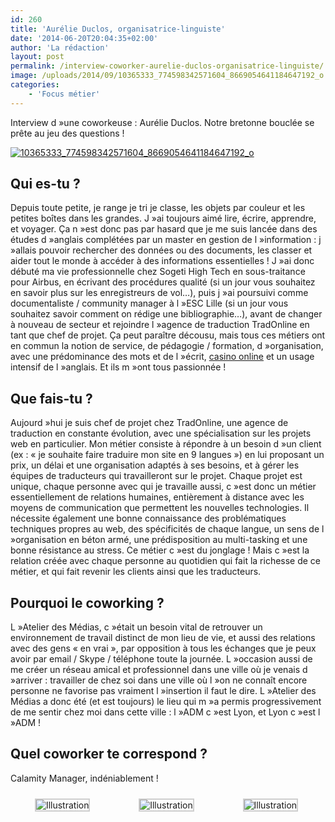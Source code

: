 ```yaml
---
id: 260
title: 'Aurélie Duclos, organisatrice-linguiste'
date: '2014-06-20T20:04:35+02:00'
author: 'La rédaction'
layout: post
permalink: /interview-coworker-aurelie-duclos-organisatrice-linguiste/
image: /uploads/2014/09/10365333_774598342571604_8669054641184647192_o.jpg
categories:
    - 'Focus métier'
---
```


Interview d »une coworkeuse : Aurélie Duclos. Notre bretonne bouclée se prête au jeu des questions !

[![10365333_774598342571604_8669054641184647192_o](/uploads/2014/09/10365333_774598342571604_8669054641184647192_o-300x225.jpg)](/uploads/2014/09/10365333_774598342571604_8669054641184647192_o.jpg)

## Qui es-tu ?

Depuis toute petite, je range je tri je classe, les objets par couleur et les petites boîtes dans les grandes. J »ai toujours aimé lire, écrire, apprendre, et voyager. Ça n »est donc pas par hasard que je me suis lancée dans des études d »anglais complétées par un master en gestion de l »information : j »allais pouvoir rechercher des données ou des documents, les classer et aider tout le monde à accéder à des informations essentielles ! J »ai donc débuté ma vie professionnelle chez Sogeti High Tech en sous-traitance pour Airbus, en écrivant des procédures qualité (si un jour vous souhaitez en savoir plus sur les enregistreurs de vol…), puis j »ai poursuivi comme documentaliste / community manager à l »ESC Lille (si un jour vous souhaitez savoir comment on rédige une bibliographie…), avant de changer à nouveau de secteur et rejoindre l »agence de traduction TradOnline en tant que chef de projet. Ça peut paraître décousu, mais tous ces métiers ont en commun la notion de service, de pédagogie / formation, d »organisation, avec une prédominance des mots et de l »écrit, [casino online](http://www.svenskkasinon.com/) et un usage intensif de l »anglais. Et ils m »ont tous passionnée !

## Que fais-tu ?

Aujourd »hui je suis chef de projet chez TradOnline, une agence de traduction en constante évolution, avec une spécialisation sur les projets web en particulier. Mon métier consiste à répondre à un besoin d »un client (ex : « je souhaite faire traduire mon site en 9 langues ») en lui proposant un prix, un délai et une organisation adaptés à ses besoins, et à gérer les équipes de traducteurs qui travailleront sur le projet. Chaque projet est unique, chaque personne avec qui je travaille aussi, c »est donc un métier essentiellement de relations humaines, entièrement à distance avec les moyens de communication que permettent les nouvelles technologies. Il nécessite également une bonne connaissance des problématiques techniques propres au web, des spécificités de chaque langue, un sens de l »organisation en béton armé, une prédisposition au multi-tasking et une bonne résistance au stress. Ce métier c »est du jonglage ! Mais c »est la relation créée avec chaque personne au quotidien qui fait la richesse de ce métier, et qui fait revenir les clients ainsi que les traducteurs.

## Pourquoi le coworking ?

L »Atelier des Médias, c »était un besoin vital de retrouver un environnement de travail distinct de mon lieu de vie, et aussi des relations avec des gens « en vrai », par opposition à tous les échanges que je peux avoir par email / Skype / téléphone toute la journée. L »occasion aussi de me créer un réseau amical et professionnel dans une ville où je venais d »arriver : travailler de chez soi dans une ville où l »on ne connaît encore personne ne favorise pas vraiment l »insertion il faut le dire. L »Atelier des Médias a donc été (et est toujours) le lieu qui m »a permis progressivement de me sentir chez moi dans cette ville : l »ADM c »est Lyon, et Lyon c »est l »ADM !

## Quel coworker te correspond ?

Calamity Manager, indéniablement !

 <style type="text/css">
			#gallery-4 {
				margin: auto;
			}
			#gallery-4 .gallery-item {
				float: left;
				margin-top: 10px;
				text-align: center;
				width: 33%;
			}
			#gallery-4 img {
				border: 2px solid #cfcfcf;
			}
			#gallery-4 .gallery-caption {
				margin-left: 0;
			}
			/* see gallery_shortcode() in wp-includes/media.php */
		</style>

<div class="gallery galleryid-260 gallery-columns-3 gallery-size-thumbnail" id="gallery-4"><dl class="gallery-item"> <dt class="gallery-icon landscape"> <img src="/uploads/2014/09/10365333_774598342571604_8669054641184647192_o-150x150.jpg" alt="Illustration"> </dt></dl><dl class="gallery-item"> <dt class="gallery-icon landscape"> <img src="/uploads/2014/09/10285788_774598372571601_2479283780470617473_o-150x150.jpg" alt="Illustration"> </dt></dl><dl class="gallery-item"> <dt class="gallery-icon portrait"> <img src="/uploads/2014/09/10460593_774598399238265_4368729329259145788_o-150x150.jpg" alt="Illustration"> </dt></dl>  
 </div>